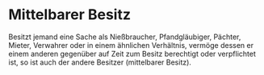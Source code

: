 # Mittelbarer Besitz

Besitzt jemand eine Sache als Nießbraucher, Pfandgläubiger, Pächter, Mieter, Verwahrer oder in einem ähnlichen Verhältnis, vermöge dessen er einem anderen gegenüber auf Zeit zum Besitz berechtigt oder verpflichtet ist, so ist auch der andere Besitzer (mittelbarer Besitz).